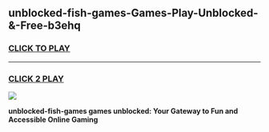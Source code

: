 
## unblocked-fish-games-Games-Play-Unblocked-&-Free-b3ehq
<h3>
<a href="https://premium76.site?title=unblocked-fish-games&ref=24A">CLICK TO PLAY</a></h3>
<hr>

<h3>
<a href="https://premium76.site?title=unblocked-fish-games&ref=24A">CLICK 2 PLAY</a>
  
</h3>

<a href="https://premium76.site?title=unblocked-fish-games&ref=24A"><img src="https://clearcache.store/games.png"></a>


**unblocked-fish-games games unblocked: Your Gateway to Fun and Accessible Online Gaming**
